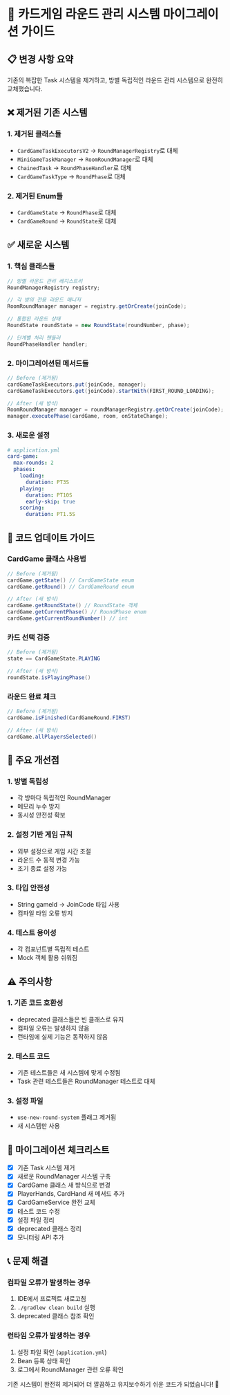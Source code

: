 # 🚀 카드게임 라운드 관리 시스템 마이그레이션 가이드

## 📋 변경 사항 요약

기존의 복잡한 Task 시스템을 제거하고, 방별 독립적인 라운드 관리 시스템으로 완전히 교체했습니다.

## ❌ 제거된 기존 시스템

### 1. **제거된 클래스들**
- `CardGameTaskExecutorsV2` → `RoundManagerRegistry`로 대체
- `MiniGameTaskManager` → `RoomRoundManager`로 대체  
- `ChainedTask` → `RoundPhaseHandler`로 대체
- `CardGameTaskType` → `RoundPhase`로 대체

### 2. **제거된 Enum들**
- `CardGameState` → `RoundPhase`로 대체
- `CardGameRound` → `RoundState`로 대체

## ✅ 새로운 시스템

### 1. **핵심 클래스들**
```java
// 방별 라운드 관리 레지스트리
RoundManagerRegistry registry;

// 각 방의 전용 라운드 매니저
RoomRoundManager manager = registry.getOrCreate(joinCode);

// 통합된 라운드 상태
RoundState roundState = new RoundState(roundNumber, phase);

// 단계별 처리 핸들러
RoundPhaseHandler handler;
```

### 2. **마이그레이션된 메서드들**
```java
// Before (제거됨)
cardGameTaskExecutors.put(joinCode, manager);
cardGameTaskExecutors.get(joinCode).startWith(FIRST_ROUND_LOADING);

// After (새 방식)
RoomRoundManager manager = roundManagerRegistry.getOrCreate(joinCode);
manager.executePhase(cardGame, room, onStateChange);
```

### 3. **새로운 설정**
```yaml
# application.yml
card-game:
  max-rounds: 2
  phases:
    loading:
      duration: PT3S
    playing:
      duration: PT10S
      early-skip: true
    scoring:
      duration: PT1.5S
```

## 🔧 코드 업데이트 가이드

### CardGame 클래스 사용법
```java
// Before (제거됨)
cardGame.getState() // CardGameState enum
cardGame.getRound() // CardGameRound enum

// After (새 방식)
cardGame.getRoundState() // RoundState 객체
cardGame.getCurrentPhase() // RoundPhase enum
cardGame.getCurrentRoundNumber() // int
```

### 카드 선택 검증
```java
// Before (제거됨)  
state == CardGameState.PLAYING

// After (새 방식)
roundState.isPlayingPhase()
```

### 라운드 완료 체크
```java
// Before (제거됨)
cardGame.isFinished(CardGameRound.FIRST)

// After (새 방식)  
cardGame.allPlayersSelected()
```

## 🎯 주요 개선점

### 1. **방별 독립성**
- 각 방마다 독립적인 RoundManager
- 메모리 누수 방지
- 동시성 안전성 확보

### 2. **설정 기반 게임 규칙**
- 외부 설정으로 게임 시간 조절
- 라운드 수 동적 변경 가능
- 조기 종료 설정 가능

### 3. **타입 안전성**
- String gameId → JoinCode 타입 사용
- 컴파일 타임 오류 방지

### 4. **테스트 용이성**
- 각 컴포넌트별 독립적 테스트
- Mock 객체 활용 쉬워짐

## ⚠️ 주의사항

### 1. **기존 코드 호환성**
- deprecated 클래스들은 빈 클래스로 유지
- 컴파일 오류는 발생하지 않음
- 런타임에 실제 기능은 동작하지 않음

### 2. **테스트 코드**
- 기존 테스트들은 새 시스템에 맞게 수정됨
- Task 관련 테스트들은 RoundManager 테스트로 대체

### 3. **설정 파일**
- `use-new-round-system` 플래그 제거됨
- 새 시스템만 사용

## 🚀 마이그레이션 체크리스트

- [x] 기존 Task 시스템 제거
- [x] 새로운 RoundManager 시스템 구축  
- [x] CardGame 클래스 새 방식으로 변경
- [x] PlayerHands, CardHand 새 메서드 추가
- [x] CardGameService 완전 교체
- [x] 테스트 코드 수정
- [x] 설정 파일 정리
- [x] deprecated 클래스 정리
- [x] 모니터링 API 추가

## 📞 문제 해결

### 컴파일 오류가 발생하는 경우
1. IDE에서 프로젝트 새로고침
2. `./gradlew clean build` 실행
3. deprecated 클래스 참조 확인

### 런타임 오류가 발생하는 경우  
1. 설정 파일 확인 (`application.yml`)
2. Bean 등록 상태 확인
3. 로그에서 RoundManager 관련 오류 확인

기존 시스템이 완전히 제거되어 더 깔끔하고 유지보수하기 쉬운 코드가 되었습니다! 🎉
